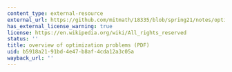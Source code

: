 ```yaml
---
content_type: external-resource
external_url: https://github.com/mitmath/18335/blob/spring21/notes/optimization.pdf
has_external_license_warning: true
license: https://en.wikipedia.org/wiki/All_rights_reserved
status: ''
title: overview of optimization problems (PDF)
uid: b5918a21-91bd-4e47-b8af-4cda12a3c05a
wayback_url: ''
---
```


